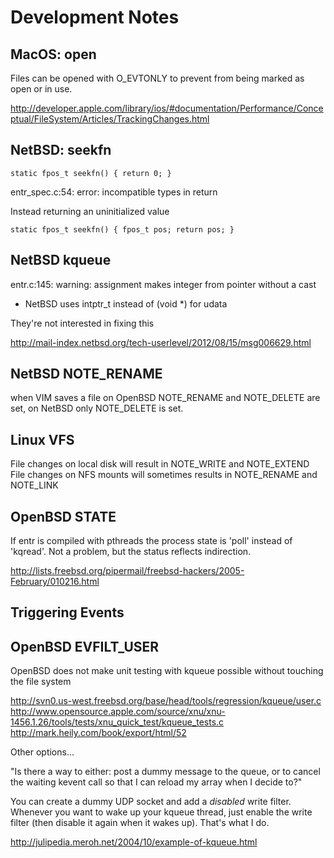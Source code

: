 Development Notes
=================

MacOS: open
-----------

Files can be opened with O_EVTONLY to prevent from being marked as open or in
use.

http://developer.apple.com/library/ios/#documentation/Performance/Conceptual/FileSystem/Articles/TrackingChanges.html

NetBSD: seekfn
--------------

    static fpos_t seekfn() { return 0; }

entr_spec.c:54: error: incompatible types in return

Instead returning an uninitialized value

    static fpos_t seekfn() { fpos_t pos; return pos; }

NetBSD  kqueue
--------------

entr.c:145: warning: assignment makes integer from pointer without a cast

* NetBSD uses intptr_t instead of (void *) for udata

They're not interested in fixing this

http://mail-index.netbsd.org/tech-userlevel/2012/08/15/msg006629.html

NetBSD NOTE_RENAME
------------------

when VIM saves a file on OpenBSD NOTE_RENAME and NOTE_DELETE are set, on NetBSD
only NOTE_DELETE is set.

Linux VFS
---------

File changes on local disk will result in NOTE_WRITE and NOTE_EXTEND
File changes on NFS mounts will sometimes results in NOTE_RENAME and NOTE_LINK

OpenBSD STATE
-------------

If entr is compiled with pthreads the process state is 'poll' instead of
'kqread'. Not a problem, but the status reflects indirection.

http://lists.freebsd.org/pipermail/freebsd-hackers/2005-February/010216.html

Triggering Events
-----------------



OpenBSD EVFILT_USER
-------------------

OpenBSD does not make unit testing with kqueue possible without touching the
file system

http://svn0.us-west.freebsd.org/base/head/tools/regression/kqueue/user.c
http://www.opensource.apple.com/source/xnu/xnu-1456.1.26/tools/tests/xnu_quick_test/kqueue_tests.c
http://mark.heily.com/book/export/html/52

Other options...

"Is there a way to either: post a dummy message to the queue, or to cancel the
waiting kevent call so that I can reload my array when I decide to?"

You can create a dummy UDP socket and add a _disabled_ write filter. Whenever
you want to wake up your kqueue thread, just enable the write filter (then
disable it again when it wakes up). That's what I do.

http://julipedia.meroh.net/2004/10/example-of-kqueue.html


